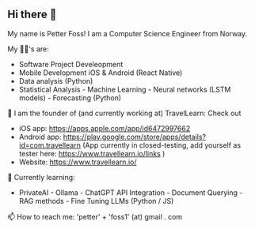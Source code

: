 ## Hi there 👋

My name is Petter Foss! I am a Computer Science Engineer from Norway. 

My 💪🏼's are: 
- Software Project Develeopment
- Mobile Development iOS & Android (React Native)
- Data analysis (Python)
- Statistical Analysis - Machine Learning - Neural networks (LSTM models) - Forecasting (Python)


 🔭 I am the founder of (and currently working at) TravelLearn: Check out
 - iOS app: https://apps.apple.com/app/id6472997662
 - Android app: https://play.google.com/store/apps/details?id=com.travellearn (App currently in closed-testing, add yourself as tester here: https://www.travellearn.io/links )
 - Website: https://www.travellearn.io/ 


🌱 Currently learning:
 - PrivateAI - Ollama - ChatGPT API Integration - Document Querying - RAG methods - Fine Tuning LLMs (Python / JS)


 📫 How to reach me: 'petter' + 'foss1' (at) gmail . com


<!--
**pefo0112/pefo0112** is a ✨ _special_ ✨ repository because its `README.md` (this file) appears on your GitHub profile.

 Here are some ideas to get you started:

- 🔭 I’m currently working on ...
- 🌱 I’m currently learning ...
- 👯 I’m looking to collaborate on ...
- 🤔 I’m looking for help with ...
- 💬 Ask me about ...
- 📫 How to reach me: ...
- 😄 Pronouns: ...
- ⚡ Fun fact: ...

-->
